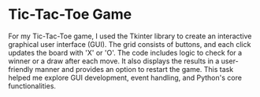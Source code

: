 # Tic-Tac-Toe Game

For my Tic-Tac-Toe game, I used the Tkinter library to create an interactive graphical user interface (GUI). The grid consists of buttons, and each click updates the board with 'X' or 'O'. The code includes logic to check for a winner or a draw after each move. It also displays the results in a user-friendly manner and provides an option to restart the game. This task helped me explore GUI development, event handling, and Python's core functionalities.
